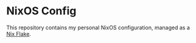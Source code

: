 # NixOS Config

This repository contains my personal NixOS configuration, managed as a [Nix Flake](https://nixos.wiki/wiki/Flakes).

